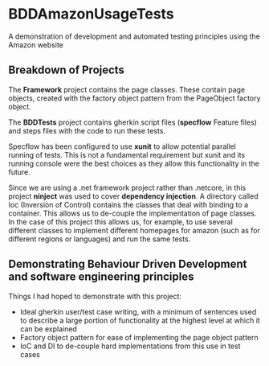 # BDDAmazonUsageTests
A demonstration of development and automated testing principles using the Amazon website

## Breakdown of Projects
The **Framework** project contains the page classes. These contain page objects, created with the factory object pattern from the PageObject factory object. 

The **BDDTests** project contains gherkin script files (**specflow** Feature files) and steps files with the code to run these tests. 

Specflow has been configured to use **xunit** to allow potential parallel running of tests. This is not a fundamental requirement but xunit and its running console were the best choices as they allow this functionality in the future. 

Since we are using a .net framework project rather than .netcore, in this project **ninject** was used to cover **dependency injection**. A directory called Ioc (Inversion of Control) contains the classes that deal with binding to a container. This allows us to de-couple the implementation of page classes. In the case of this project this allows us, for example, to use several different classes to implement different homepages for amazon (such as for different regions or languages) and run the same tests. 

## Demonstrating Behaviour Driven Development and software engineering principles
Things I had hoped to demonstrate with this project:
* Ideal gherkin user/test case writing, with a minimum of sentences used to describe a large portion of functionality at the highest level at which it can be explained
* Factory object pattern for ease of implementing the page object pattern
* IoC and DI to de-couple hard implementations from this use in test cases

